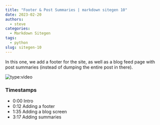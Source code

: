 ```yaml
---
title: "Footer & Post Summaries | markdown sitegen 10"
date: 2023-02-20
authors:
  - steve
categories:
  - Markdown Sitegen
tags:
  - python
slug: sitegen-10
---
```


In this one, we add a footer for the site, as well as a blog feed page with post summaries (instead of dumping the entire post in there).

<!-- more -->

![type:video](https://www.youtube.com/embed/OFXrnOsqeGs)

### Timestamps

- 0:00 Intro
- 0:12 Adding a footer
- 1:35 Adding a blog screen
- 3:17 Adding summaries
